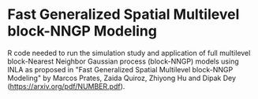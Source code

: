# Fast Generalized Spatial Multilevel block-NNGP Modeling

R code needed to run the simulation study and application of full multilevel block-Nearest Neighbor Gaussian process (block-NNGP)  models using INLA as proposed in "Fast Generalized Spatial Multilevel block-NNGP Modeling" by  Marcos Prates, Zaida Quiroz, Zhiyong Hu and Dipak Dey (https://arxiv.org/pdf/NUMBER.pdf). 
